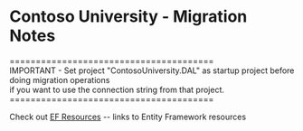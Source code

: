 # Contoso University - Migration Notes

=======================================<br/>
IMPORTANT - Set project "ContosoUniversity.DAL" as startup project before doing migration operations<br/>
		if you want to use the connection string from that project.<br/>
=======================================<br/>

Check out [EF Resources](../_docs/CU_EFResources.md)
 -- links to Entity Framework resources<br/>

